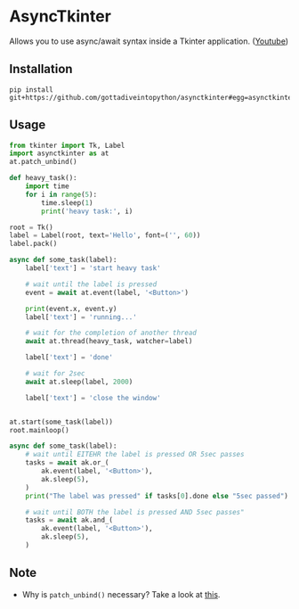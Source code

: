 # AsyncTkinter

Allows you to use async/await syntax inside a Tkinter application. ([Youtube](https://youtu.be/8XP1KgRd3jI))

## Installation

```
pip install git+https://github.com/gottadiveintopython/asynctkinter#egg=asynctkinter
```

## Usage

```python
from tkinter import Tk, Label
import asynctkinter as at
at.patch_unbind()

def heavy_task():
    import time
    for i in range(5):
        time.sleep(1)
        print('heavy task:', i)

root = Tk()
label = Label(root, text='Hello', font=('', 60))
label.pack()

async def some_task(label):
    label['text'] = 'start heavy task'

    # wait until the label is pressed
    event = await at.event(label, '<Button>')

    print(event.x, event.y)
    label['text'] = 'running...'

    # wait for the completion of another thread
    await at.thread(heavy_task, watcher=label)

    label['text'] = 'done'

    # wait for 2sec
    await at.sleep(label, 2000)

    label['text'] = 'close the window'


at.start(some_task(label))
root.mainloop()
```

```python
async def some_task(label):
    # wait until EITEHR the label is pressed OR 5sec passes
    tasks = await ak.or_(
        ak.event(label, '<Button>'),
        ak.sleep(5),
    )
    print("The label was pressed" if tasks[0].done else "5sec passed")

    # wait until BOTH the label is pressed AND 5sec passes"
    tasks = await ak.and_(
        ak.event(label, '<Button>'),
        ak.sleep(5),
    )
```

## Note

- Why is `patch_unbind()` necessary? Take a look at [this](https://stackoverflow.com/questions/6433369/deleting-and-changing-a-tkinter-event-binding).
